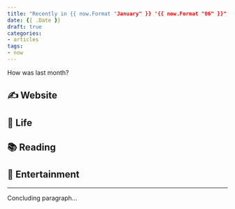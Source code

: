 ```yaml
---
title: "Recently in {{ now.Format "January" }} '{{ now.Format "06" }}"
date: {{ .Date }}
draft: true
categories:
- articles
tags:
- now
---
```


How was last month?

<!--more-->

## ✍️ Website

## 🍄 Life

## 📚 Reading

## 🍿 Entertainment

<hr>

Concluding paragraph...
